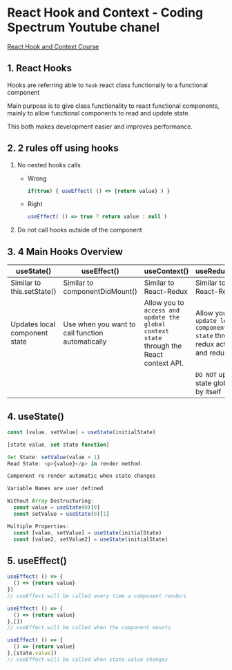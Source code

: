 # React Hook and Context - Coding Spectrum Youtube chanel

[React Hook and Context Course](https://www.youtube.com/watch?v=l8ODM-KoDpA&list=PLMc67XEAt-ywplHhDpoj5vakceZNr8S0B)

## 1. React Hooks

Hooks are referring able to `hook` react class functionally to a functional component

Main purpose is to give class functionality to react functional components, mainly to allow functional components to read and update state.

This both makes development easier and improves performance.

## 2. 2 rules off using hooks

1. No nested hooks calls

   - Wrong

     ```js
     if(true) { useEffect( () => {return value} ) }
     ```

   - Right

     ```js
     useEffect( () => true ? return value : null )
     ```

1. Do not call hooks outside of the component

## 3. 4 Main Hooks Overview

|useState()|useEffect()|useContext()|useReducer()|
|--|--|--|--|
|Similar to this.setState()|Similar to componentDidMount()|Similar to React-Redux|Similar to React-Redux|
|Updates local component state|Use when you want to call function automatically|Allow you to `access and update the global context state` through the React context API.|Allow you to `update local component state` through redux actions and reducers|
||||`DO NOT` update state globally by itself|

## 4. useState()

```js
const [value, setValue] = useState(initialState)

[state value, set state function]

Set State: setValue(value + 1)
Read State: <p>{value}</p> in render method.

Component re-render automatic when state changes

Variable Names are user defined

Without Array Destructuring:
  const value = useState(0)[0]
  const setValue = useState(0)[1]

Multiple Properties:
  const [value, setValue] = useState(initialState)
  const [value2, setValue2] = useState(initialState)
```

## 5. useEffect()

```js
useEffect( () => {
  () => {return value}
})
// useEffect will be called every time a component renders
```

```js
useEffect( () => {
  () => {return value}
},[])
// useEffect will be called when the component mounts
```

```js
useEffect( () => {
  () => {return value}
},[state.value])
// useEffect will be called when state.value changes
```